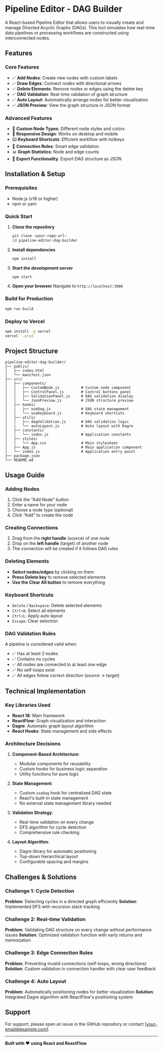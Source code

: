 # Pipeline Editor - DAG Builder

A React-based Pipeline Editor that allows users to visually create and manage Directed Acyclic Graphs (DAGs). This tool simulates how real-time data pipelines or processing workflows are constructed using interconnected nodes.

## Features

### Core Features
- ✅ **Add Nodes**: Create new nodes with custom labels
- ✅ **Draw Edges**: Connect nodes with directional arrows
- ✅ **Delete Elements**: Remove nodes or edges using the delete key
- ✅ **DAG Validation**: Real-time validation of graph structure
- ✅ **Auto Layout**: Automatically arrange nodes for better visualization
- ✅ **JSON Preview**: View the graph structure in JSON format

### Advanced Features
- 🎨 **Custom Node Types**: Different node styles and colors
- 📱 **Responsive Design**: Works on desktop and mobile
- ⌨️ **Keyboard Shortcuts**: Efficient workflow with hotkeys
- 🎯 **Connection Rules**: Smart edge validation
- 📊 **Graph Statistics**: Node and edge counts
- 💾 **Export Functionality**: Export DAG structure as JSON

## Installation & Setup

### Prerequisites
- Node.js (v16 or higher)
- npm or yarn

### Quick Start

1. **Clone the repository**
   ```bash
   git clone <your-repo-url>
   cd pipeline-editor-dag-builder
   ```

2. **Install dependencies**
   ```bash
   npm install
   ```

3. **Start the development server**
   ```bash
   npm start
   ```

4. **Open your browser**
   Navigate to `http://localhost:3000`

### Build for Production
```bash
npm run build
```

### Deploy to Vercel
```bash
npm install -g vercel
vercel --prod
```

## Project Structure

```
pipeline-editor-dag-builder/
├── public/
│   ├── index.html
│   └── manifest.json
├── src/
│   ├── components/
│   │   ├── CustomNode.js          # Custom node component
│   │   ├── ControlPanel.js        # Control buttons panel
│   │   ├── ValidationPanel.js     # DAG validation display
│   │   └── JsonPreview.js         # JSON structure preview
│   ├── hooks/
│   │   ├── useDag.js              # DAG state management
│   │   └── useKeyboard.js         # Keyboard shortcuts
│   ├── utils/
│   │   ├── dagValidation.js       # DAG validation logic
│   │   └── autoLayout.js          # Auto layout with Dagre
│   ├── constants/
│   │   └── index.js               # Application constants
│   ├── styles/
│   │   └── App.css                # Main stylesheet
│   ├── App.js                     # Main application component
│   └── index.js                   # Application entry point
├── package.json
└── README.md
```

## Usage Guide

### Adding Nodes
1. Click the "Add Node" button
2. Enter a name for your node
3. Choose a node type (optional)
4. Click "Add" to create the node

### Creating Connections
1. Drag from the **right handle** (source) of one node
2. Drop on the **left handle** (target) of another node
3. The connection will be created if it follows DAG rules

### Deleting Elements
- **Select nodes/edges** by clicking on them
- **Press Delete key** to remove selected elements
- **Use the Clear All button** to remove everything

### Keyboard Shortcuts
- `Delete` / `Backspace`: Delete selected elements
- `Ctrl+A`: Select all elements
- `Ctrl+L`: Apply auto layout
- `Escape`: Clear selection

### DAG Validation Rules
A pipeline is considered valid when:
- ✅ Has at least 2 nodes
- ✅ Contains no cycles
- ✅ All nodes are connected to at least one edge
- ✅ No self-loops exist
- ✅ All edges follow correct direction (source → target)

## Technical Implementation

### Key Libraries Used
- **React 18**: Main framework
- **ReactFlow**: Graph visualization and interaction
- **Dagre**: Automatic graph layout algorithm
- **React Hooks**: State management and side effects

### Architecture Decisions

1. **Component-Based Architecture**: 
   - Modular components for reusability
   - Custom hooks for business logic separation
   - Utility functions for pure logic

2. **State Management**:
   - Custom `useDag` hook for centralized DAG state
   - React's built-in state management
   - No external state management library needed

3. **Validation Strategy**:
   - Real-time validation on every change
   - DFS algorithm for cycle detection
   - Comprehensive rule checking

4. **Layout Algorithm**:
   - Dagre library for automatic positioning
   - Top-down hierarchical layout
   - Configurable spacing and margins

## Challenges & Solutions

### Challenge 1: Cycle Detection
**Problem**: Detecting cycles in a directed graph efficiently
**Solution**: Implemented DFS with recursion stack tracking

### Challenge 2: Real-time Validation
**Problem**: Validating DAG structure on every change without performance issues
**Solution**: Optimized validation function with early returns and memoization

### Challenge 3: Edge Connection Rules
**Problem**: Preventing invalid connections (self-loops, wrong directions)
**Solution**: Custom validation in connection handler with clear user feedback

### Challenge 4: Auto Layout
**Problem**: Automatically positioning nodes for better visualization
**Solution**: Integrated Dagre algorithm with ReactFlow's positioning system

## Support

For support, please open an issue in the GitHub repository or contact [your-email@example.com].

---

**Built with ❤️ using React and ReactFlow**
